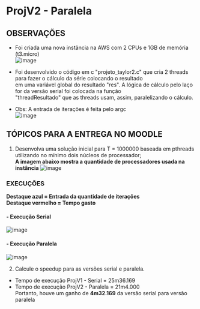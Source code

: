 # ProjV2 - Paralela

## OBSERVAÇÕES
- Foi criada uma nova instância na AWS com 2 CPUs e 1GB de memória (t3.micro)  
![image](https://user-images.githubusercontent.com/73514316/196544020-b1cd3d3a-1fae-4519-b923-b869a1f2520c.png)

- Foi desenvolvido o código em c "projeto_taylor2.c" que cria 2 threads para fazer o cálculo da série colocando o resultado  
em uma variável global do resultado "res". A lógica de cálculo pelo laço for da versão serial foi colocada na função   
"threadResultado" que as threads usam, assim, paralelizando o cálculo.

- Obs: A entrada de iterações é feita pelo argc  
![image](https://user-images.githubusercontent.com/73514316/196547246-ea54040c-767b-4948-8272-e39e24d69190.png)



## TÓPICOS PARA A ENTREGA NO MOODLE
1) Desenvolva uma solução inicial para T = 1000000 baseada em pthreads utilizando no mínimo dois núcleos de processador;  
**A imagem abaixo mostra a quantidade de processadores usada na instância**
![image](https://user-images.githubusercontent.com/73514316/196546417-d7eedbf7-17da-4a9e-a3d6-06b83d1719d7.png)

### EXECUÇÕES
**Destaque azul = Entrada da quantidade de iterações**  
**Destaque vermelho = Tempo gasto**

#### - Execução Serial

![image](https://user-images.githubusercontent.com/73514316/196546972-8bbdb3dd-2ebe-4df7-b338-c7f417d006d2.png)

#### - Execução Paralela
![image](https://user-images.githubusercontent.com/73514316/196546901-becfc670-b59a-4c9e-aa82-7f08a000ba36.png)


2) Calcule o speedup para as versões serial e paralela.  
- Tempo de execução ProjV1 - Serial = 25m36.169  
- Tempo de execução ProjV2 - Paralela = 21m4.000  
Portanto, houve um ganho de **4m32.169** da versão serial para versão paralela
